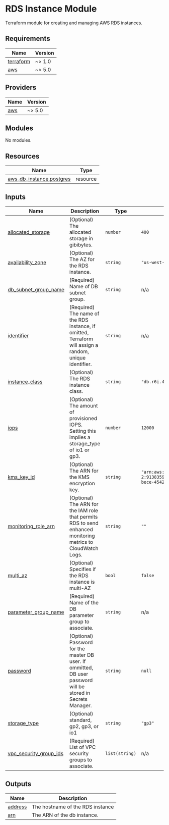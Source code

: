 # RDS Instance Module

Terraform module for creating and managing AWS RDS instances.

<!-- BEGIN_TF_DOCS -->
## Requirements

| Name | Version |
|------|---------|
| <a name="requirement_terraform"></a> [terraform](#requirement\_terraform) | ~> 1.0 |
| <a name="requirement_aws"></a> [aws](#requirement\_aws) | ~> 5.0 |

## Providers

| Name | Version |
|------|---------|
| <a name="provider_aws"></a> [aws](#provider\_aws) | ~> 5.0 |

## Modules

No modules.

## Resources

| Name | Type |
|------|------|
| [aws_db_instance.postgres](https://registry.terraform.io/providers/hashicorp/aws/latest/docs/resources/db_instance) | resource |

## Inputs

| Name | Description | Type | Default | Required |
|------|-------------|------|---------|:--------:|
| <a name="input_allocated_storage"></a> [allocated\_storage](#input\_allocated\_storage) | (Optional) The allocated storage in gibibytes. | `number` | `400` | no |
| <a name="input_availability_zone"></a> [availability\_zone](#input\_availability\_zone) | (Optional) The AZ for the RDS instance. | `string` | `"us-west-2a"` | no |
| <a name="input_db_subnet_group_name"></a> [db\_subnet\_group\_name](#input\_db\_subnet\_group\_name) | (Required) Name of DB subnet group. | `string` | n/a | yes |
| <a name="input_identifier"></a> [identifier](#input\_identifier) | (Required) The name of the RDS instance, if omitted, Terraform will assign a random, unique identifier. | `string` | n/a | yes |
| <a name="input_instance_class"></a> [instance\_class](#input\_instance\_class) | (Optional) The RDS instance class. | `string` | `"db.r6i.4xlarge"` | no |
| <a name="input_iops"></a> [iops](#input\_iops) | (Optional) The amount of provisioned IOPS. Setting this implies a storage\_type of io1 or gp3. | `number` | `12000` | no |
| <a name="input_kms_key_id"></a> [kms\_key\_id](#input\_kms\_key\_id) | (Optional) The ARN for the KMS encryption key. | `string` | `"arn:aws:kms:us-west-2:913835907225:key/cb2ca0a0-bece-4542-a97f-1b4894f73d65"` | no |
| <a name="input_monitoring_role_arn"></a> [monitoring\_role\_arn](#input\_monitoring\_role\_arn) | (Optional) The ARN for the IAM role that permits RDS to send enhanced monitoring metrics to CloudWatch Logs. | `string` | `""` | no |
| <a name="input_multi_az"></a> [multi\_az](#input\_multi\_az) | (Optional) Specifies if the RDS instance is multi-AZ | `bool` | `false` | no |
| <a name="input_parameter_group_name"></a> [parameter\_group\_name](#input\_parameter\_group\_name) | (Required) Name of the DB parameter group to associate. | `string` | n/a | yes |
| <a name="input_password"></a> [password](#input\_password) | (Optional) Password for the master DB user. If ommitted, DB user password will be stored in Secrets Manager. | `string` | `null` | no |
| <a name="input_storage_type"></a> [storage\_type](#input\_storage\_type) | (Optional) standard, gp2, gp3, or io1 | `string` | `"gp3"` | no |
| <a name="input_vpc_security_group_ids"></a> [vpc\_security\_group\_ids](#input\_vpc\_security\_group\_ids) | (Required) List of VPC security groups to associate. | `list(string)` | n/a | yes |

## Outputs

| Name | Description |
|------|-------------|
| <a name="output_address"></a> [address](#output\_address) | The hostname of the RDS instance |
| <a name="output_arn"></a> [arn](#output\_arn) | The ARN of the db instance. |
<!-- END_TF_DOCS -->